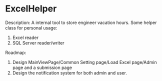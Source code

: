 # ExcelHelper
Description:
A internal tool to store engineer vacation hours.
Some helper class for personal usage:
1. Excel reader
2. SQL Server reader/writer

Roadmap:
1. Design MainViewPage/Common Setting page/Load Excel page/Admin page and a submission page
2. Design the notification system for both admin and user.

